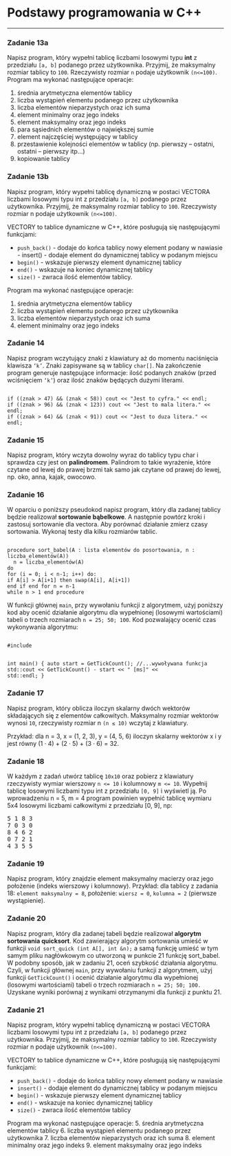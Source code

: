 # Podstawy programowania w C++
---

### Zadanie 13a
Napisz program, który wypełni tablicę liczbami losowymi typu <b>int</b> z przedziału `[a, b]` podanego przez użytkownika. Przyjmij, że maksymalny rozmiar tablicy to `100`. Rzeczywisty rozmiar `n` podaje użytkownik `(n<=100)`. Program ma wykonać następujące operacje:
1. średnia arytmetyczna elementów tablicy
2. liczba wystąpień elementu podanego przez użytkownika
3. liczba elementów nieparzystych oraz ich suma
4. element minimalny oraz jego indeks
5. element maksymalny oraz jego indeks
6. para sąsiednich elementów o największej sumie
7. element najczęściej występujący w tablicy
8. przestawienie kolejności elementów w tablicy (np. pierwszy – ostatni, ostatni –
pierwszy itp...)
9. kopiowanie tablicy

### Zadanie 13b
Napisz program, który wypełni tablicę dynamiczną w postaci VECTORA liczbami losowymi typu int z przedziału `[a, b]` podanego przez użytkownika. Przyjmij, że maksymalny rozmiar tablicy to `100`. Rzeczywisty rozmiar n podaje użytkownik `(n<=100)`.

VECTORY to tablice dynamiczne w C++, które posługują się następującymi funkcjami:
- `push_back()` - dodaje do końca tablicy nowy element podany w nawiasie - insert() - dodaje element do dynamicznej tablicy w podanym miejscu
- `begin()` - wskazuje pierwszy element dynamicznej tablicy
- `end()` - wskazuje na koniec dynamicznej tablicy
- `size()` - zwraca ilość elementów tablicy.

Program ma wykonać następujące operacje:
1. średnia arytmetyczna elementów tablicy
2. liczba wystąpień elementu podanego przez użytkownika
3. liczba elementów nieparzystych oraz ich suma
4. element minimalny oraz jego indeks

### Zadanie 14
Napisz program wczytujący znaki z klawiatury aż do momentu naciśnięcia klawisza `‘k’`. Znaki zapisywane są w tablicy `char[]`. Na zakończenie program generuje następujące informacje: ilość podanych znaków (przed wciśnięciem `‘k’`) oraz ilość znaków będących dużymi literami.

<code>
if ((znak > 47) && (znak < 58)) cout << "Jest to cyfra." << endl;
if ((znak > 96) && (znak < 123)) cout << "Jest to mala litera." << endl;
if ((znak > 64) && (znak < 91)) cout << "Jest to duza litera." << endl;
</code>

### Zadanie 15
Napisz program, który wczyta dowolny wyraz do tablicy typu char i sprawdza czy jest on <b>palindromem</b>. Palindrom to takie wyrażenie, które czytane od lewej do prawej brzmi tak samo jak czytane od prawej do lewej, np. oko, anna, kajak, owocowo.

### Zadanie 16
W oparciu o poniższy pseudokod napisz program, który dla zadanej tablicy będzie realizował <b>sortowanie bąbelkowe</b>. A następnie powtórz kroki i zastosuj sortowanie dla vectora. Aby porównać działanie zmierz czasy sortowania. Wykonaj testy dla kilku rozmiarów tablic.

<code>
procedure sort_babel(A : lista elementów do posortowania, n : liczba_elementów(A))
  n = liczba_elementów(A)
do
for (i = 0; i < n-1; i++) do:
if A[i] > A[i+1] then swap(A[i], A[i+1])
end if end for n = n-1
while n > 1 end procedure
</code>

W funkcji głównej `main`, przy wywołaniu funkcji z algorytmem, użyj poniższy kod aby ocenić działanie algorytmu dla wypełnionej (losowymi wartościami) tabeli o trzech rozmiarach `n = 25; 50; 100`.
Kod pozwalający ocenić czas wykonywania algorytmu:

<code>
#include <windows.h>
  
int main() {
auto start = GetTickCount();
//...wywoływana funkcja
std::cout << GetTickCount() - start << " [ms]" << std::endl;
}
</code>

### Zadanie 17
Napisz program, który oblicza iloczyn skalarny dwóch wektorów składających się z elementów całkowitych. Maksymalny rozmiar wektorów wynosi `10`, rzeczywisty rozmiar n `(n ≤ 10)` wczytaj z klawiatury.

Przykład: dla n = 3, x = (1, 2, 3), y = (4, 5, 6) iloczyn skalarny wektorów x i y jest równy (1 · 4) + (2 · 5) + (3 · 6) = 32.

### Zadanie 18
W każdym z zadań utwórz tablicę `10x10` oraz pobierz z klawiatury rzeczywisty wymiar wierszowy `n <= 10` i kolumnowy `m <= 10`. Wypełnij tablicę losowymi liczbami typu int z przedziału `[0, 9]` i wyświetl ją.
Po wprowadzeniu n = 5, m = 4 program powinien wypełnić tablicę wymiaru 5x4 losowymi liczbami całkowitymi z przedziału [0, 9], np:

<pre>
5 1 8 3
7 0 3 0 
8 4 6 2
0 7 2 1
4 3 5 5
</pre>

### Zadanie 19
Napisz program, który znajdzie element maksymalny macierzy oraz jego położenie (indeks wierszowy i kolumnowy).
Przykład: dla tablicy z zadania 18: `element maksymalny = 8`, położenie: `wiersz = 0`, `kolumna = 2` (pierwsze wystąpienie).

### Zadanie 20
Napisz program, który dla zadanej tabeli będzie realizował <b>algorytm sortowania quicksort</b>. Kod zawierający algorytm sortowania umieść w funkcji `void sort_quick (int A[], int &n);` a samą funkcję umieść w tym samym pliku nagłówkowym co utworzoną w punkcie 21 funkcję sort_babel.
W podobny sposób, jak w zadaniu 21, oceń szybkość działania algorytmu. Czyli, w funkcji głównej `main`, przy wywołaniu funkcji z algorytmem, użyj funkcji `GetTickCount()` i ocenić działanie algorytmu dla wypełnionej (losowymi wartościami) tabeli o trzech rozmiarach `n = 25; 50; 100.` Uzyskane wyniki porównaj z wynikami otrzymanymi dla funkcji z punktu 21.

### Zadanie 21
Napisz program, który wypełni tablicę dynamiczną w postaci VECTORA liczbami losowymi typu int z przedziału `[a, b]` podanego przez użytkownika. Przyjmij, że maksymalny rozmiar tablicy to `100`. Rzeczywisty rozmiar n podaje użytkownik `(n<=100)`.

VECTORY to tablice dynamiczne w C++, które posługują się następującymi funkcjami:
- `push_back()` - dodaje do końca tablicy nowy element podany w nawiasie
- `insert()` - dodaje element do dynamicznej tablicy w podanym miejscu
- `begin()` - wskazuje pierwszy element dynamicznej tablicy
- `end()` - wskazuje na koniec dynamicznej tablicy
- `size()` - zwraca ilość elementów tablicy

Program ma wykonać następujące operacje:
5. średnia arytmetyczna elementów tablicy
6. liczba wystąpień elementu podanego przez użytkownika
7. liczba elementów nieparzystych oraz ich suma
8. element minimalny oraz jego indeks
9. element maksymalny oraz jego indeks
